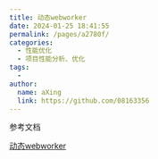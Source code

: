 ```yaml
---
title: 动态webworker
date: 2024-01-25 18:41:55
permalink: /pages/a2780f/
categories:
  - 性能优化
  - 项目性能分析、优化
tags:
  - 
author: 
  name: aXing
  link: https://github.com/08163356
---
```




参考文档

[动态webworker](https://cloud.tencent.com/developer/article/1515415)

